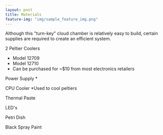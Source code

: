 ```yaml
---
layout: post
title: Materials
feature-img: "img/sample_feature_img.png"
---
```

Although this "turn-key" cloud chamber is relatively easy to build, certain supplies are required to create an efficient system. 

2 Peltier Coolers
* Model 12709	
* Model 12710 
* Can be purchased for  ~$10 from most electronics retailers

Power Supply
*


CPU Cooler
*Used to cool peltiers 

Thermal Paste


LED's

Petri Dish

Black Spray Paint





